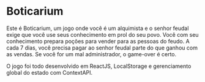 # Boticarium

Este é Boticarium, um jogo onde você é um alquimista e o senhor feudal exige que você use seus conhecimento em prol do seu povo. Você com seu conhecimento prepara poções para vender para as pessoas do feudo. A cada 7 dias, você precisa pagar ao senhor feudal parte do que ganhou com as vendas. Se você for um mal administrador, o game-over é certo.

O jogo foi todo desenvolvido em ReactJS, LocalStorage e gerenciamento global do estado com ContextAPI.

